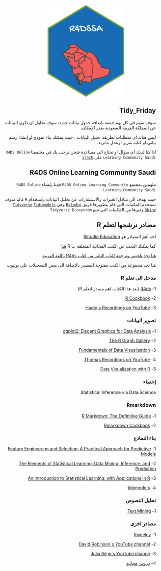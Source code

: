 
<!-- README.md is generated from README.Rmd. Please edit that file -->



<img src="hexa-sticker/img//r4dssa-sticker.png" width='250'  height='300'
        style="margin-left:30%; margin-right:5px;"/>
     
     
<div dir="rtl">

## Tidy_Friday



سوف نقوم في كل يوم جمعة بإضافة جدول بيانات جديد، سوف نحاول ان تكون
البيانات عن المملكة العربية السعودية بقدر الإمكان.

ليس هناك اي متطلبات لطريقة تحليل البيانات ، حيث يمكنك بناء نموذج او
إنشاء رسم بياني او كتابة تقرير اوعمل ماتريد.

اذا كنا لديك اي سؤال او تحتاج الى مساعدة فنحن نرحب بك في مجتمعنا `R4DS
Online Learning Community Saudi` على
[`slack`](https://join.slack.com/t/r4dssa/shared_invite/zt-fyg8b592-7L7PFhbOt8AM0oWDWZjYfg)



## R4DS Online Learning Community Saudi



ملهمين بمجتمع `R4DS Online Learning Community` قمنا بإنشاء `R4DS Online
Learning Community Saudi`

حيث نهدف الى نتبادل الخبرات والاستشارات عن تحليل البيانات بإستخدام `R`
غالبا سوف نستخدم المكتبات التي قام بتطويرها فريق
[`Rstudio`](https://rstudio.com/) وهي
[`Tidyverse`](https://www.tidyverse.org/)
[`Tidumodels`](https://www.tidymodels.org/)
[`Shiny`](https://shiny.rstudio.com/) وغيرها من المكتبات التي تتبع
`Tidyverse Ecosystem`

<!-- badges: start -->

<!-- badges: end -->



## مصادر نرشحها لتعلم R



احد أهم المصادر هو [Rstudio Education](https://education.rstudio.com)

كما يمكنك البحث عن الكتب المجانية المتعلقة ب R
[هنا](https://bookdown.org/home/tags/)


[هنا تجد تلخيص وترجمة للباب الثاني من كتاب R4ds باللغة العربية](https://rpubs.com/Naif_8/628469)


هنا تجد مجموعة من الكتب مفتوحة المصدر بالإضافة الى بعض التسجيلات علي
يوتيوب



### مدخل الى تعلم R



1- [R4ds](https://r4ds.had.co.nz) (يعد هذا الكتاب اهم مصدر لتعلم R)

2- [R Cookbook](https://rc2e.com)

3- [Hadly\`s Recordings on
YouTube](https://www.youtube.com/watch?v=go5Au01Jrvs)



### تصوير البيانات


1- [ggplot2: Elegant Graphics for Data
Analysis](https://ggplot2-book.org)

2- [The R Graph Gallery](https://www.r-graph-gallery.com)

3- [Fundamentals of Data
Visualization](https://serialmentor.com/dataviz/)

4- [Thomas Recordings on
YouTube](https://www.youtube.com/watch?v=h29g21z0a68&t=7028s)

5- [Data Visualization with R](https://rkabacoff.github.io/datavis/)


### إحصاء



<p dir="rtl>

1- [Statistical Inference via Data Science](https://moderndive.com)


### Rmarkdown



1- [R Markdown: The Definitive
Guide](https://bookdown.org/yihui/rmarkdown/)

2- [Rmarkdown Cookbook](https://bookdown.org/yihui/rmarkdown-cookbook/)



### بناء النماذج




1- [Feature Engineering and Selection: A Practical Approach for
Predictive Models](http://www.feat.engineering)

2- [The Elements of Statistical Learning: Data Mining, Inference, and
Prediction](https://web.stanford.edu/~hastie/ElemStatLearn/)

3- [An Introduction to Statistical Learning: with Applications in
R](https://faculty.marshall.usc.edu/gareth-james/ISL/ISLR%20Seventh%20Printing.pdf)

4- [tidymodels](https://www.tidymodels.org/learn/)



### تحليل النصوص



1- [Text Mining](https://www.tidymodels.org/books/tidytext/)



### مصادر اخرى




1- [Rweekly](https://rweekly.org)

2- [David Robinson\`s YouTube
channel](https://www.youtube.com/user/safe4democracy)

3- [Julia Silge\`s YouTube
channe](https://www.youtube.com/channel/UCTTBgWyJl2HrrhQOOc710kA)

4- [دروس
مجانية](https://education.rstudio.com/blog/2020/05/remote-roundup/)

</div>
